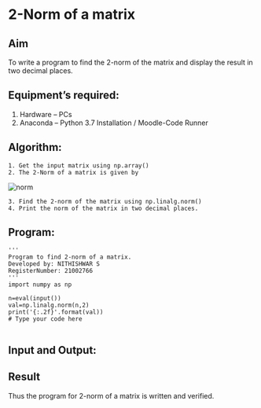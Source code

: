 # 2-Norm of a matrix
## Aim
To write a program to find the 2-norm of the matrix and display the result in two decimal places.
## Equipment’s required:
1.	Hardware – PCs
2.	Anaconda – Python 3.7 Installation / Moodle-Code Runner
## Algorithm:
	1. Get the input matrix using np.array()
	2. The 2-Norm of a matrix is given by 
![norm](./normeqn1.jpg)
    
    3. Find the 2-norm of the matrix using np.linalg.norm()
	4. Print the norm of the matrix in two decimal places.
## Program:
```
'''
Program to find 2-norm of a matrix.
Developed by: NITHISHWAR S
RegisterNumber: 21002766
'''
import numpy as np

n=eval(input())
val=np.linalg.norm(n,2)
print('{:.2f}'.format(val))
# Type your code here


```
## Input and Output:

## Result
Thus the program for 2-norm of a matrix is written and verified.
